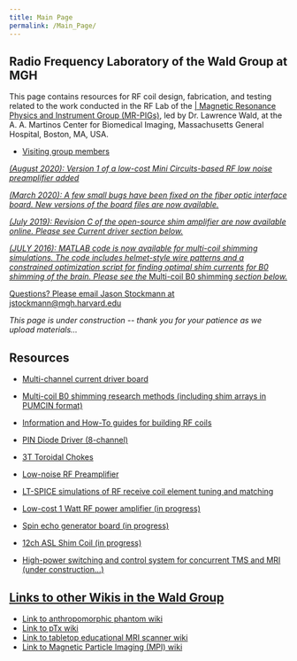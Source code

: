 ```yaml
---
title: Main Page
permalink: /Main_Page/
---
```


## Radio Frequency Laboratory of the Wald Group at MGH

This page contains resources for RF coil design, fabrication, and
testing related to the work conducted in the RF Lab of the [\| Magnetic
Resonance Physics and Instrument Group
(MR-PIGs)](https://www.nmr.mgh.harvard.edu/lab/mr-pig), led by Dr.
Lawrence Wald, at the A. A. Martinos Center for Biomedical Imaging,
Massachusetts General Hospital, Boston, MA, USA.

- <a href="/md_pages/Visiting_group_members.md" class="wikilink"
  title="Visiting group members">Visiting group members

*(August 2020): Version 1 of a low-cost Mini Circuits-based RF low noise
preamplifier added*

*(March 2020): A few small bugs have been fixed on the fiber optic
interface board. New versions of the board files are now available.*

*(July 2019): Revision C of the open-source shim amplifier are now
available online. Please see Current driver section below.*

*(JULY 2016): MATLAB code is now available for multi-coil shimming
simulations. The code includes helmet-style wire patterns and a
constrained optimization script for finding optimal shim currents for B0
shimming of the brain. Please see the*
<a href="/md_pages/Multi-coil_B0_shimming.md" class="wikilink"
title="Multi-coil B0 shimming">Multi-coil B0 shimming *section
below.*

Questions? Please email Jason Stockmann at jstockmann@mgh.harvard.edu

*This page is under construction -- thank you for your patience as we
upload materials...*

## Resources

- <a href="/md_pages/Current_driver:Current_driver.md" class="wikilink"
  title="Multi-channel current driver board">Multi-channel current driver
  board

<!-- -->

- <a href="/md_pages/Multi-coil_B0_shimming.md" class="wikilink"
  title="Multi-coil B0 shimming research methods (including shim arrays in PUMCIN format)">Multi-coil
  B0 shimming research methods (including shim arrays in PUMCIN
  format)

<!-- -->

- <a href="/md_pages/Information_and_How-To_guides_for_building_RF_coils.md" class="wikilink"
  title="Information and How-To guides for building RF coils">Information
  and How-To guides for building RF coils

<!-- -->

- <a href="/md_pages/PIN_Diode_Driver_(8-channel).md" class="wikilink"
  title="PIN Diode Driver (8-channel)">PIN Diode Driver (8-channel)

<!-- -->

- <a href="/md_pages/3T_Toroidal_Chokes.md" class="wikilink"
  title="3T Toroidal Chokes">3T Toroidal Chokes

<!-- -->

- <a href="/md_pages/Low-noise_RF_Preamplifier.md" class="wikilink"
  title="Low-noise RF Preamplifier">Low-noise RF Preamplifier

<!-- -->

- <a href="/md_pages/LT-SPICE_simulations_of_RF_receive_coil_element_tuning_and_matching.md" class="wikilink" 
title="LT-SPICE simulations of RF receive coil element tuning and matching">LT-SPICE simulations of RF receive coil element tuning and matching

<!-- -->

- <a href="/md_pages/Low-cost_1_Watt_RF_power_amplifier_(in_progress).md" class="wikilink"
  title="Low-cost 1 Watt RF power amplifier (in progress)">Low-cost 1 Watt
  RF power amplifier (in progress)

<!-- -->

- <a href="/md_pages/Spin_echo_generator_board_(in_progress).md" class="wikilink"
  title="Spin echo generator board (in progress)">Spin echo generator
  board (in progress)

<!-- -->

- <a href="/md_pages/12ch_ASL_Shim_Coil_(in_progress).md" class="wikilink"
  title="12ch ASL Shim Coil (in progress)">12ch ASL Shim Coil (in
  progress)

<!-- -->

- <a href="/md_pages/High-power_switching_and_control_system_for_concurrent_TMS_and_MRI_(under_construction...).md" class="wikilink"
  title="High-power switching and control system for concurrent TMS and MRI (under construction...)">High-power
  switching and control system for concurrent TMS and MRI (under
  construction...)

## Links to other Wikis in the Wald Group

- [Link to anthropomorphic phantom
  wiki](http://phantoms.martinos.org/Main_Page)
- [Link to pTx wiki](http://ptx.martinos.org)
- [Link to tabletop educational MRI scanner
  wiki](http://tabletop.martinos.org)
- [Link to Magnetic Particle Imaging (MPI)
  wiki](http://mpi.martinos.org)